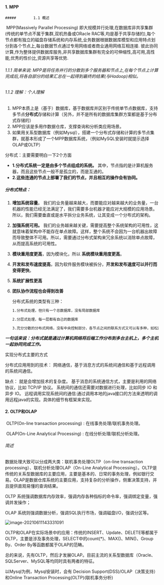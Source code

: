 #### 1. MPP

    #####        1.1 概述

​        MPP(Massively Parallel Processing) 即大规模并行处理,在数据库非共享集群(传统的单节点不属于集群,双机热备或ORacle RAC等,均是基于共享存储的),每个节点都有独立的磁盘存储系统和内存系统,业务数据根据数据库模型和应用特点划分到各个节点上,每台数据节点通过专用网络或者商业通用网络互相连接. 彼此协同计算,作为整体提供数据库服务,非共享数据库集群有完全的可伸缩性,高可用,高性能,优秀的性价比,资源共享等优势.



###### 1.1.1 简单来说: MPP是将任务并行的分散到多个服务器和节点上,在每个节点上计算完成后,将各自部分的结果汇总在一起得到最终的结果(与Hadoop)相似。



###### 1.1.2 理解：个人理解

1. MPP本质上是（基于）数据库，基于数据库并区别于传统单节点数据库，支持多节点**分布式**存储和计算（另外，并不是所有的数据库集群方案都是基于分布式存储的）
2. MPP应该是多用作数据仓库，支撑查询和分析类应用场景。
3. 如果用关系型数据库（例如Mysql），搭建一个分布式存储和计算的多节点集群，就基本形成了一个MPP数据库系统，（例如MySQL安装时就提示选择OLAP或OLTP）

  分布式：主要需要明白一下2个方面

- **1.分布式系统一定是由多个节点组成的系统。**
   其中，节点指的是计算机服务器，而且这些节点一般不是孤立的，而是互通的。
- **2.这些连通的节点上部署了我们的节点，并且相互的操作会有协同。**



##### 分布式特点：

   1. **增加系统容量**。 我们的业务量越来越大，而要能应对越来越大的业务量，一台机器的性能已经无法满足了，我们需要多台机器才能应对大规模的应用场景。所以，我们需要垂直或是水平拆分业务系统，让其变成一个分布式的架构。

   2. **加强系统可用。** 我们的业务越来越关键，需要提高整个系统架构的可用性，这就意味着架构中不能存在单点故障。这样，整个系统不会因为一台机器出故障而导致整体不可用。所以，需要通过分布式架构来冗余系统以消除单点故障，从而提高系统的可用性。

   3. **模块重用度更高**，因为模块化，所以 **系统模块重用度更高**。

   4. **开发和发布速度提高**，因为软件服务模块被拆分，**开发和发布速度可以并行而变得更快**。

   5. **系统扩展性更高**

   6. **团队协作流程也会得到改善**

      分布式系统的类型有三种：

      ```vb
      1.分布式处理，但只有一个总数据库，没有局部数据库
      
      2.分层式处理，每一层都有自己的数据库
      
      3.充分分散的分布式网络，没有中央控制部分，各节点之间的联系方式又可以有多种，如松散的联接，紧密的联接，动态的联接，广播通知式的联接等
      
      ```

***一句话来说：分布式就是通过计算机网络将后端工作分布到多台主机上，多个主机一起协同完成工作。***



实现分布式主要的方式

分布式应用用到的技术： 网络通信，基于消息方式的系统间通信和基于远程调用的系统间通信。

缺点： 就是会增加技术的复杂度。
基于消息的系统通信方式，主要是利用的网络协议，比如 TCP/IP 协议。
系统间的通信还需要对数据进行处理，比如同步 IO 和异步 IO。
远程调用实现系统间的通信:通过调用本地的java接口的方法来透明的调用远程java的实现。具体的细节有框架来实现。

#### 2. OLTP和OLAP

​    OLTP(On-line transaction processing) : 在线事务处理/联机事务处理。

​    OLAP(On-Line Analytical Processing) : 在线分析处理/联机分析处理。



###### 简述
数据处理大致可以分成两大类：联机事务处理OLTP（on-line transaction processing）、联机分析处理OLAP（On-Line Analytical Processing）。OLTP是传统的关系型数据库的主要应用，主要是基本的、日常的事务处理，例如银行交易。OLAP是数据仓库系统的主要应用，支持复杂的分析操作，侧重决策支持，并且提供直观易懂的查询结果。



OLTP 系统强调数据库内存效率，强调内存各种指标的命令率，强调绑定变量，强调并发操作；

OLAP 系统则强调数据分析，强调SQL执行市场，强调磁盘I/O，强调分区等。

![image-20210611143331091](C:\Users\caohan\AppData\Roaming\Typora\typora-user-images\image-20210611143331091.png)

OLTP和OLAP在实际场景中的应用：传统的INSERT、Update、DELETE等都属于OLTP，主要是涉及事务处理，SELECT中的count(*)、MAX()、MIN()、Group By、Order By等函数都属于OLAP的范畴。

 

总的来说，先有OLTP，然后才发展OLAP。目前主流的关系型数据库（Oracle、SQLServer、MySQL等均同时具有两者的特征。

以Mysql为例，Mysql安装时，会有 Decision Support(DSS)/OLAP（决策支持）和Online Transaction Processing(OLTP)(联机事务分析)
